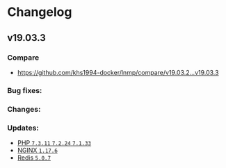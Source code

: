 # Changelog

## v19.03.3

### Compare

* https://github.com/khs1994-docker/lnmp/compare/v19.03.2...v19.03.3

### Bug fixes:

### Changes:

### Updates:

* [PHP `7.3.11` `7.2.24` `7.1.33`](https://www.php.net/ChangeLog-7.php#7.3.11)
* [NGINX `1.17.6`](https://nginx.org/en/CHANGES)
* [Redis `5.0.7`](https://raw.githubusercontent.com/antirez/redis/5.0/00-RELEASENOTES)
